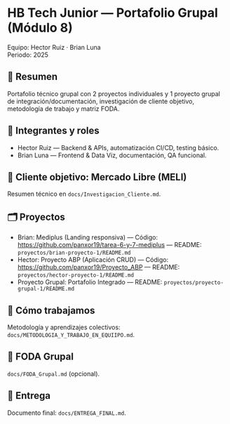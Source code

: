 # HB Tech Junior — Portafolio Grupal (Módulo 8)

Equipo: Hector Ruiz · Brian Luna  
Periodo: 2025

## 📌 Resumen
Portafolio técnico grupal con 2 proyectos individuales y 1 proyecto grupal de integración/documentación, investigación de cliente objetivo, metodología de trabajo y matriz FODA.

## 👥 Integrantes y roles
- Hector Ruiz — Backend & APIs, automatización CI/CD, testing básico.
- Brian Luna — Frontend & Data Viz, documentación, QA funcional.

## 🧭 Cliente objetivo: Mercado Libre (MELI)
Resumen técnico en `docs/Investigacion_Cliente.md`.

## 🗂️ Proyectos
- Brian: Mediplus (Landing responsiva) — Código: https://github.com/panxor19/tarea-6-y-7-mediplus — README: `proyectos/brian-proyecto-1/README.md`
- Hector: Proyecto ABP (Aplicación CRUD) — Código: https://github.com/panxor19/Proyecto_ABP — README: `proyectos/hector-proyecto-1/README.md`
- Proyecto Grupal: Portafolio Integrado — README: `proyectos/proyecto-grupal-1/README.md`

## 🤝 Cómo trabajamos
Metodología y aprendizajes colectivos: `docs/METODOLOGIA_Y_TRABAJO_EN_EQUIIPO.md`.

## 🔎 FODA Grupal
`docs/FODA_Grupal.md` (opcional).

## 📄 Entrega
Documento final: `docs/ENTREGA_FINAL.md`.
